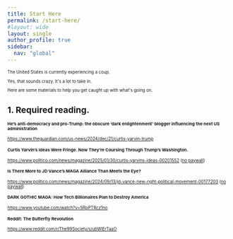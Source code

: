 ```yaml
---
title: Start Here
permalink: /start-here/
#layout: wide
layout: single
author_profile: true
sidebar:
  nav: "global"
---
```


<style>
  /* Style for a lighter separator line */
  table {
    border-collapse: collapse;
    width: 100%;
    max-width: 1200px; /* Increase width limit */
  }
  tr {
    border-bottom: 1px solid #ddd; /* Lighter line */
  }
  td {
    padding: 10px;
  }
  img {
    width: 100px;
    border-radius: 5px;
    display: block;
    margin: auto;
  }
  /* Hide headers */
  thead {
    display: none;
  }
  .no-wrap {
    white-space: nowrap; /* Prevents line breaks */
  }
  .small-text-table {
    font-size: 14px; /* Adjust this size as needed */
    width: 100% !important;
    max-width: 1600px !important;
    table-layout: auto;
  }

</style>

<div style="font-size: 0.6875em;" markdown="1">

The United States is currently experiencing a coup.

Yes, that sounds crazy. It's a lot to take in.

Here are some materials to help you get caught up with what's going on.

# **1. Required reading.**

#### He’s anti-democracy and pro-Trump: the obscure ‘dark enlightenment’ blogger influencing the next US administration

<a href="https://www.theguardian.com/us-news/2024/dec/21/curtis-yarvin-trump">https://www.theguardian.com/us-news/2024/dec/21/curtis-yarvin-trump</a>

#### Curtis Yarvin’s Ideas Were Fringe. Now They’re Coursing Through Trump’s Washington.

<a href="https://www.politico.com/news/magazine/2025/01/30/curtis-yarvins-ideas-00201552">https://www.politico.com/news/magazine/2025/01/30/curtis-yarvins-ideas-00201552</a> (<a href="https://archive.ph/ornmJ">no paywall</a>)

#### Is There More to JD Vance’s MAGA Alliance Than Meets the Eye?

<a href="https://www.politico.com/news/magazine/2024/09/13/jd-vance-new-right-political-movement-00177203">https://www.politico.com/news/magazine/2024/09/13/jd-vance-new-right-political-movement-00177203</a> (<a href="https://archive.ph/3qoBC">no paywall</a>)

#### DARK GOTHIC MAGA: How Tech Billionaires Plan to Destroy America

<a href="https://www.youtube.com/watch?v=5RpPTRcz1no">https://www.youtube.com/watch?v=5RpPTRcz1no</a>

#### Reddit: The Butterfly Revolution

<a href="https://www.reddit.com/r/The99Society/s/ubWlErTaaO">https://www.reddit.com/r/The99Society/s/ubWlErTaaO</a>


<!--
1. What's happening

2. Why is this happening

1. Read these.
2. Watch this.

Election Interference



-->